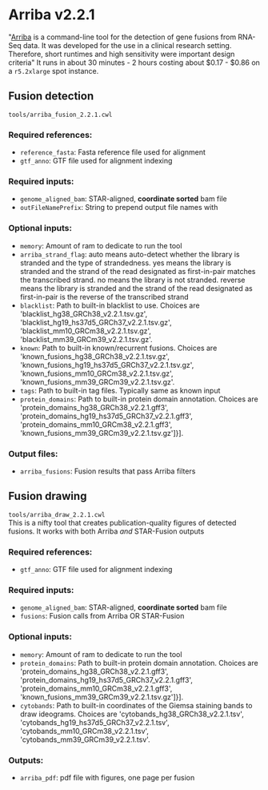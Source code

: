 # Arriba v2.2.1
"[Arriba](https://arriba.readthedocs.io/en/v2.2.1/) is a command-line tool for the detection of gene fusions from RNA-Seq data.
It was developed for the use in a clinical research setting.
Therefore, short runtimes and high sensitivity were important design criteria"
It runs in about 30 minutes - 2 hours costing about $0.17 - $0.86 on a `r5.2xlarge` spot instance.

## Fusion detection
`tools/arriba_fusion_2.2.1.cwl`
### Required references:
 - `reference_fasta`: Fasta reference file used for alignment
 - `gtf_anno`: GTF file used for alignment indexing
### Required inputs:
 - `genome_aligned_bam`: STAR-aligned, **coordinate sorted** bam file
 - `outFileNamePrefix`: String to prepend output file names with
### Optional inputs:
 - `memory`: Amount of ram to dedicate to run the tool
 - `arriba_strand_flag`: auto means auto-detect whether the library is stranded and the type of strandedness.
yes means the library is stranded and the strand of the read designated as first-in-pair matches the transcribed strand.
no means the library is not stranded.
reverse means the library is stranded and the strand of the read designated as first-in-pair is the reverse of the transcribed strand
 - `blacklist`: Path to built-in blacklist to use. Choices are 'blacklist_hg38_GRCh38_v2.2.1.tsv.gz',
  'blacklist_hg19_hs37d5_GRCh37_v2.2.1.tsv.gz', 'blacklist_mm10_GRCm38_v2.2.1.tsv.gz', 'blacklist_mm39_GRCm39_v2.2.1.tsv.gz'.
 - `known`: Path to built-in known/recurrent fusions. Choices are 'known_fusions_hg38_GRCh38_v2.2.1.tsv.gz',
  'known_fusions_hg19_hs37d5_GRCh37_v2.2.1.tsv.gz', 'known_fusions_mm10_GRCm38_v2.2.1.tsv.gz', 'known_fusions_mm39_GRCm39_v2.2.1.tsv.gz'.
 - `tags`: Path to built-in tag files. Typically same as known input
 - `protein_domains`: Path to built-in protein domain annotation. Choices are 'protein_domains_hg38_GRCh38_v2.2.1.gff3',
  'protein_domains_hg19_hs37d5_GRCh37_v2.2.1.gff3', 'protein_domains_mm10_GRCm38_v2.2.1.gff3', 'known_fusions_mm39_GRCm39_v2.2.1.tsv.gz']}].
### Output files:
 - `arriba_fusions`: Fusion results that pass Arriba filters

## Fusion drawing
`tools/arriba_draw_2.2.1.cwl`<br>
This is a nifty tool that creates publication-quality figures of detected fusions.
It works with both Arriba *and* STAR-Fusion outputs
### Required references:
 - `gtf_anno`: GTF file used for alignment indexing
### Required inputs:
 - `genome_aligned_bam`: STAR-aligned, **coordinate sorted** bam file
 - `fusions`: Fusion calls from Arriba OR STAR-Fusion
### Optional inputs:
 - `memory`: Amount of ram to dedicate to run the tool
 - `protein_domains`: Path to built-in protein domain annotation. Choices are 'protein_domains_hg38_GRCh38_v2.2.1.gff3',
  'protein_domains_hg19_hs37d5_GRCh37_v2.2.1.gff3', 'protein_domains_mm10_GRCm38_v2.2.1.gff3', 'known_fusions_mm39_GRCm39_v2.2.1.tsv.gz']}].
 - `cytobands`: Path to built-in coordinates of the Giemsa staining bands to draw ideograms. Choices are 'cytobands_hg38_GRCh38_v2.2.1.tsv',
  'cytobands_hg19_hs37d5_GRCh37_v2.2.1.tsv', 'cytobands_mm10_GRCm38_v2.2.1.tsv', 'cytobands_mm39_GRCm39_v2.2.1.tsv'.
### Outputs:
 - `arriba_pdf`: pdf file with figures, one page per fusion
